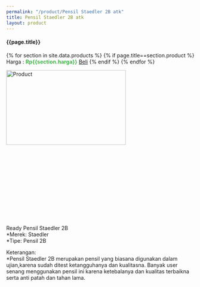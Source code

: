 ```yaml
---
permalink: "/product/Pensil Staedler 2B atk"
title: Pensil Staedler 2B atk
layout: product
---
```


#### {{page.title}}

{% for section in site.data.products %}
	{% if page.title==section.product %}
Harga : <span style="color:#42b549">**Rp{{section.harga}}**</span>  <a class="btn btn-success" href="http://api.whatsapp.com/send?phone={{site.whatsapp}}&text=kak saya mau beli {{page.title}} 1 buah %0A harga%3A {{section.harga}} bayarnya di kampus ia kak %3A)" style="width:100px;">Beli</a>
	{% endif %}
{% endfor %}

<image src="{{site.baseurl}}/img/Pensil Staedler 2B atk.jpg" alt="Product" width="80%" height="50%" style="max-width:400px;max-height:400px"/>

Ready Pensil Staedler 2B  
*Merek: Staedler  
*Tipe: Pensil 2B  
  
Keterangan:  
*Pensil Staedler 2B merupakan pensil yang biasana digunakan dalam ujian,karena sudah ditest ketangguhanya dan kualitasna. Banyak user senang menggunakan pensil ini karena ketebalanya dan kualitas terbaikna serta anti patah dan tahan lama.